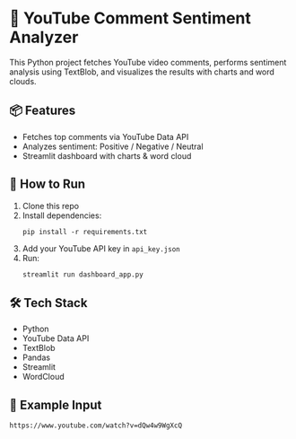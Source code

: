 # 🎥 YouTube Comment Sentiment Analyzer

This Python project fetches YouTube video comments, performs sentiment analysis using TextBlob, and visualizes the results with charts and word clouds.

## 📦 Features
- Fetches top comments via YouTube Data API
- Analyzes sentiment: Positive / Negative / Neutral
- Streamlit dashboard with charts & word cloud

## 🚀 How to Run

1. Clone this repo
2. Install dependencies:
    ```
    pip install -r requirements.txt
    ```
3. Add your YouTube API key in `api_key.json`
4. Run:
    ```
    streamlit run dashboard_app.py
    ```

## 🛠️ Tech Stack
- Python
- YouTube Data API
- TextBlob
- Pandas
- Streamlit
- WordCloud

## 📌 Example Input
```
https://www.youtube.com/watch?v=dQw4w9WgXcQ
```
